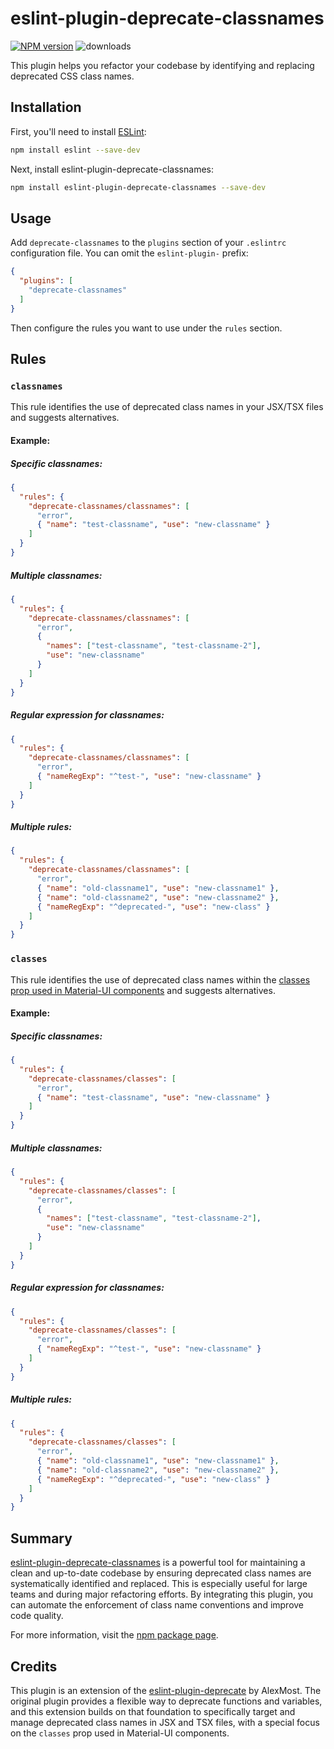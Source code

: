 # eslint-plugin-deprecate-classnames

[![NPM version](http://img.shields.io/npm/v/eslint-plugin-deprecate-classnames.svg)](https://www.npmjs.com/package/eslint-plugin-deprecate-classnames)
![downloads](https://img.shields.io/npm/dm/eslint-plugin-deprecate-classnames.svg)

This plugin helps you refactor your codebase by identifying and replacing deprecated CSS class names.

## Installation

First, you'll need to install [ESLint](http://eslint.org):

```sh
npm install eslint --save-dev
```

Next, install eslint-plugin-deprecate-classnames:

```sh
npm install eslint-plugin-deprecate-classnames --save-dev
```

## Usage

Add `deprecate-classnames` to the `plugins` section of your `.eslintrc` configuration file. You can omit the `eslint-plugin-` prefix:

```json
{
  "plugins": [
    "deprecate-classnames"
  ]
}
```

Then configure the rules you want to use under the `rules` section.

## Rules

### `classnames`

This rule identifies the use of deprecated class names in your JSX/TSX files and suggests alternatives.

#### Example:

##### Specific classnames:

```json
{
  "rules": {
    "deprecate-classnames/classnames": [
      "error",
      { "name": "test-classname", "use": "new-classname" }
    ]
  }
}
```

##### Multiple classnames:

```json
{
  "rules": {
    "deprecate-classnames/classnames": [
      "error",
      {
        "names": ["test-classname", "test-classname-2"],
        "use": "new-classname"
      }
    ]
  }
}
```

##### Regular expression for classnames:

```json
{
  "rules": {
    "deprecate-classnames/classnames": [
      "error",
      { "nameRegExp": "^test-", "use": "new-classname" }
    ]
  }
}
```

##### Multiple rules:

```json
{
  "rules": {
    "deprecate-classnames/classnames": [
      "error",
      { "name": "old-classname1", "use": "new-classname1" },
      { "name": "old-classname2", "use": "new-classname2" },
      { "nameRegExp": "^deprecated-", "use": "new-class" }
    ]
  }
}
```

### `classes`

This rule identifies the use of deprecated class names within the [classes prop used in Material-UI components](https://v4.mui.com/customization/components/#overriding-styles-with-classes) and suggests alternatives.

#### Example:

##### Specific classnames:

```json
{
  "rules": {
    "deprecate-classnames/classes": [
      "error",
      { "name": "test-classname", "use": "new-classname" }
    ]
  }
}
```

##### Multiple classnames:

```json
{
  "rules": {
    "deprecate-classnames/classes": [
      "error",
      {
        "names": ["test-classname", "test-classname-2"],
        "use": "new-classname"
      }
    ]
  }
}
```

##### Regular expression for classnames:

```json
{
  "rules": {
    "deprecate-classnames/classes": [
      "error",
      { "nameRegExp": "^test-", "use": "new-classname" }
    ]
  }
}
```

##### Multiple rules:

```json
{
  "rules": {
    "deprecate-classnames/classes": [
      "error",
      { "name": "old-classname1", "use": "new-classname1" },
      { "name": "old-classname2", "use": "new-classname2" },
      { "nameRegExp": "^deprecated-", "use": "new-class" }
    ]
  }
}
```

## Summary

[eslint-plugin-deprecate-classnames](https://www.npmjs.com/package/eslint-plugin-deprecate-classnames) is a powerful tool for maintaining a clean and up-to-date codebase by ensuring deprecated class names are systematically identified and replaced. This is especially useful for large teams and during major refactoring efforts. By integrating this plugin, you can automate the enforcement of class name conventions and improve code quality.

For more information, visit the [npm package page](https://www.npmjs.com/package/eslint-plugin-deprecate-classnames).

## Credits

This plugin is an extension of the [eslint-plugin-deprecate](https://github.com/AlexMost/eslint-plugin-deprecate) by AlexMost. The original plugin provides a flexible way to deprecate functions and variables, and this extension builds on that foundation to specifically target and manage deprecated class names in JSX and TSX files, with a special focus on the `classes` prop used in Material-UI components.
